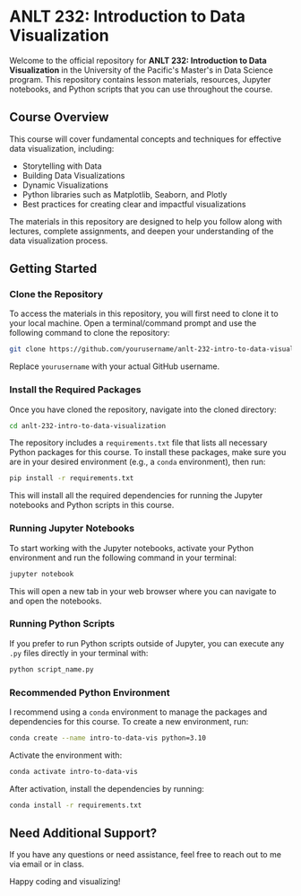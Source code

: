 # ANLT 232: Introduction to Data Visualization

Welcome to the official repository for **ANLT 232: Introduction to Data Visualization** in the University of the Pacific's Master's in Data Science program. This repository contains lesson materials, resources, Jupyter notebooks, and Python scripts that you can use throughout the course.

## Course Overview

This course will cover fundamental concepts and techniques for effective data visualization, including:
- Storytelling with Data
- Building Data Visualizations
- Dynamic Visualizations
- Python libraries such as Matplotlib, Seaborn, and Plotly
- Best practices for creating clear and impactful visualizations

The materials in this repository are designed to help you follow along with lectures, complete assignments, and deepen your understanding of the data visualization process.

## Getting Started

### Clone the Repository

To access the materials in this repository, you will first need to clone it to your local machine. Open a terminal/command prompt and use the following command to clone the repository:

```bash
git clone https://github.com/yourusername/anlt-232-intro-to-data-visualization.git
```

Replace `yourusername` with your actual GitHub username.

### Install the Required Packages
Once you have cloned the repository, navigate into the cloned directory:

```bash
cd anlt-232-intro-to-data-visualization
```

The repository includes a `requirements.txt` file that lists all necessary Python packages for this course. To install these packages, make sure you are in your desired environment (e.g., a `conda` environment), then run:

```bash
pip install -r requirements.txt
```

This will install all the required dependencies for running the Jupyter notebooks and Python scripts in this course.

### Running Jupyter Notebooks
To start working with the Jupyter notebooks, activate your Python environment and run the following command in your terminal:

```bash
jupyter notebook
```

This will open a new tab in your web browser where you can navigate to and open the notebooks.

### Running Python Scripts
If you prefer to run Python scripts outside of Jupyter, you can execute any `.py` files directly in your terminal with:

```bash
python script_name.py
```

### Recommended Python Environment
I recommend using a `conda` environment to manage the packages and dependencies for this course. To create a new environment, run:

```bash
conda create --name intro-to-data-vis python=3.10
```

Activate the environment with:

```bash
conda activate intro-to-data-vis
```

After activation, install the dependencies by running:

```bash
conda install -r requirements.txt
```

## Need Additional Support?
If you have any questions or need assistance, feel free to reach out to me via email or in class.

Happy coding and visualizing!